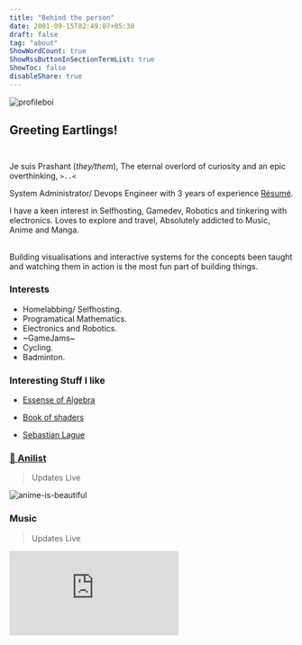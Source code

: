 ```yaml
---
title: "Behind the person"
date: 2001-09-15T02:49:07+05:30
draft: false
tag: "about"
ShowWordCount: true
ShowRssButtonInSectionTermList: true
ShowToc: false
disableShare: true
---
```


![profileboi](https://cdn.prashantnook.in/img/pacstand.png)

## <div title="and other hyper intelligent species">**Greeting Eartlings!**</div><br>

Je suis Prashant (_they/them_), The eternal overlord of curiosity and an epic overthinking, `>..<`<br>

System Administrator/ Devops Engineer with 3 years of experience [Résumé](https://cdn.prashantnook.in/resume.pdf).

I have a keen interest in Selfhosting, Gamedev, Robotics and tinkering with electronics. Loves to explore and travel, Absolutely addicted to Music, Anime and Manga.

<br>Building visualisations and interactive systems for the concepts been taught and watching them in action is the most fun part of building things.
              
### Interests

- Homelabbing/ Selfhosting.
- Programatical Mathematics.
- Electronics and Robotics.
- ~GameJams~
- Cycling.
- Badminton.

### <div title="The gift of gods">Interesting Stuff I like</div>

- [Essense of Algebra](https://www.youtube.com/playlist?app=desktop&list=PLZHQObOWTQDPD3MizzM2xVFitgF8hE_ab)

- [Book of shaders](https://thebookofshaders.com/)

- [Sebastian Lague](https://www.youtube.com/c/SebastianLague)

### <a href=https://anilist.co/user/pacchu/><div title="Anilist ">&#128279; Anilist</div> </a>

> Updates Live

![anime-is-beautiful](https://api.prashantnook.in/user/pacchu/anime)

### Music

> Updates Live

![music-is-beautiful](https://www.tapmusic.net/collage.php?user=itspacchu&type=1month&size=5x5&caption=true&playcount=true)
